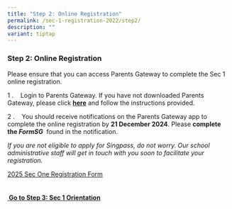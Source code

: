 ```yaml
---
title: "Step 2: Online Registration"
permalink: /sec-1-registration-2022/step2/
description: ""
variant: tiptap
---
```

<h3>Step 2: Online Registration</h3>
<p>Please ensure that you can access Parents Gateway to complete the Sec
1 online registration.&nbsp;</p>
<p>1 .&nbsp;&nbsp;&nbsp;&nbsp;Login to Parents Gateway. If you have not downloaded
Parents Gateway, please click&nbsp;<strong><a href="https://www.unitysec.moe.edu.sg/unity-partners/Parents/gateway/" rel="noopener noreferrer nofollow" target="_blank">here</a></strong>&nbsp;and
follow the instructions provided.</p>
<p>2 .&nbsp;&nbsp;&nbsp;&nbsp;You should receive notifications on the Parents
Gateway app to complete the online registration by&nbsp;<strong>21 December 2024</strong>.
Please&nbsp;<strong>complete the&nbsp;<em>FormSG</em></strong>&nbsp;&nbsp;found
in the notification.</p>
<p><em>If you are not eligible to apply for Singpass, do not worry. Our school administrative staff will get in touch with you soon to facilitate your registration.</em>
</p>
<p><a href="https://form.gov.sg/675b9c9a62bc25935047bfba" rel="noopener nofollow" target="_blank">2025 Sec One Registration Form</a>
<br>
</p>
<h4><br><strong><u>&nbsp;</u></strong><a href="https://www.unitysec.moe.edu.sg/sec-1-registration-2022/step3/" rel="noopener nofollow" target="_blank">Go to Step 3: Sec 1 Orientation</a></h4>
<p></p>
<p></p>